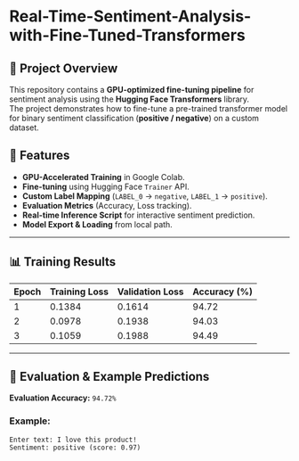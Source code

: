 # Real-Time-Sentiment-Analysis-with-Fine-Tuned-Transformers

## 📌 Project Overview
This repository contains a **GPU-optimized fine-tuning pipeline** for sentiment analysis using the **Hugging Face Transformers** library.  
The project demonstrates how to fine-tune a pre-trained transformer model for binary sentiment classification (**positive / negative**) on a custom dataset.

## 🚀 Features
- **GPU-Accelerated Training** in Google Colab.
- **Fine-tuning** using Hugging Face `Trainer` API.
- **Custom Label Mapping** (`LABEL_0` → `negative`, `LABEL_1` → `positive`).
- **Evaluation Metrics** (Accuracy, Loss tracking).
- **Real-time Inference Script** for interactive sentiment prediction.
- **Model Export & Loading** from local path.

---

## 📊 Training Results

| Epoch | Training Loss | Validation Loss | Accuracy (%) |
|-------|---------------|-----------------|--------------|
| 1     | 0.1384        | 0.1614          | 94.72        |
| 2     | 0.0978        | 0.1938          | 94.03        |
| 3     | 0.1059        | 0.1988          | 94.49        |

---

## 🧪 Evaluation & Example Predictions

**Evaluation Accuracy:** `94.72%`

### Example:
```text
Enter text: I love this product!
Sentiment: positive (score: 0.97)



